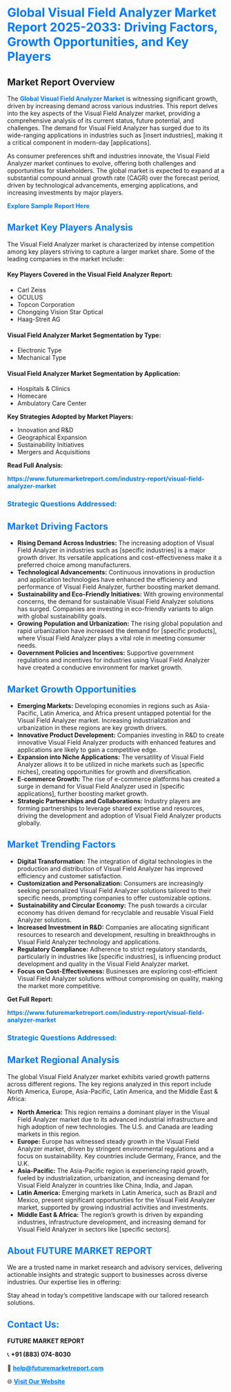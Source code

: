 <h1 style="color: #007BFF;">Global Visual Field Analyzer Market Report 2025-2033: Driving Factors, Growth Opportunities, and Key Players</h1>

<section id="overview">
<h2>Market Report Overview</h2>
<p>The <a href="https://www.futuremarketreport.com/industry-report/visual-field-analyzer-market" style="color: #007BFF; text-decoration: none;"><strong>Global Visual Field Analyzer Market</strong></a> is witnessing significant growth, driven by increasing demand across various industries. This report delves into the key aspects of the Visual Field Analyzer market, providing a comprehensive analysis of its current status, future potential, and challenges. The demand for Visual Field Analyzer has surged due to its wide-ranging applications in industries such as [insert industries], making it a critical component in modern-day [applications].</p>
<p>As consumer preferences shift and industries innovate, the Visual Field Analyzer market continues to evolve, offering both challenges and opportunities for stakeholders. The global market is expected to expand at a substantial compound annual growth rate (CAGR) over the forecast period, driven by technological advancements, emerging applications, and increasing investments by major players.</p>
</section>

<section id="overview">
<p><a href="https://www.futuremarketreport.com/request-sample/reportId=84047" style="color: #007BFF; text-decoration: none;"><strong>Explore Sample Report Here</strong></a></p>
</section>

<section id="key-players">
<h2 style="color: #007BFF;">Market Key Players Analysis</h2>
<p>The Visual Field Analyzer market is characterized by intense competition among key players striving to capture a larger market share. Some of the leading companies in the market include:</p>
<h4>Key Players Covered in the Visual Field Analyzer Report:</h4>
<ul><li>Carl Zeiss</li><li>OCULUS</li><li>Topcon Corporation</li><li>Chongqing Vision Star Optical</li><li>Haag-Streit AG</li></ul>
<h4>Visual Field Analyzer Market Segmentation by Type:</h4>
<ul><li>Electronic Type</li><li>Mechanical Type</li></ul>

<h4>Visual Field Analyzer Market Segmentation by Application:</h4>
<ul><li>Hospitals &amp; Clinics</li><li>Homecare</li><li>Ambulatory Care Center</li></ul>
<p><strong>Key Strategies Adopted by Market Players:</strong></p>
<ul>
<li>Innovation and R&D</li>
<li>Geographical Expansion</li>
<li>Sustainability Initiatives</li>
<li>Mergers and Acquisitions</li>
</ul>
</section>

<section>
<p><strong>Read Full Analysis: </strong></p><a href="https://www.futuremarketreport.com/industry-report/visual-field-analyzer-market" style="color: #007BFF; text-decoration: none;"><strong>https://www.futuremarketreport.com/industry-report/visual-field-analyzer-market</strong></a>
<h3 style="color: #007BFF;">Strategic Questions Addressed:</h3>
</section>

<section id="driving-factors">
<h2 style="color: #007BFF;">Market Driving Factors</h2>
<ul>
<li><strong>Rising Demand Across Industries:</strong> The increasing adoption of Visual Field Analyzer in industries such as [specific industries] is a major growth driver. Its versatile applications and cost-effectiveness make it a preferred choice among manufacturers.</li>
<li><strong>Technological Advancements:</strong> Continuous innovations in production and application technologies have enhanced the efficiency and performance of Visual Field Analyzer, further boosting market demand.</li>
<li><strong>Sustainability and Eco-Friendly Initiatives:</strong> With growing environmental concerns, the demand for sustainable Visual Field Analyzer solutions has surged. Companies are investing in eco-friendly variants to align with global sustainability goals.</li>
<li><strong>Growing Population and Urbanization:</strong> The rising global population and rapid urbanization have increased the demand for [specific products], where Visual Field Analyzer plays a vital role in meeting consumer needs.</li>
<li><strong>Government Policies and Incentives:</strong> Supportive government regulations and incentives for industries using Visual Field Analyzer have created a conducive environment for market growth.</li>
</ul>
</section>

<section id="growth-opportunities">
<h2 style="color: #007BFF;">Market Growth Opportunities</h2>
<ul>
<li><strong>Emerging Markets:</strong> Developing economies in regions such as Asia-Pacific, Latin America, and Africa present untapped potential for the Visual Field Analyzer market. Increasing industrialization and urbanization in these regions are key growth drivers.</li>
<li><strong>Innovative Product Development:</strong> Companies investing in R&D to create innovative Visual Field Analyzer products with enhanced features and applications are likely to gain a competitive edge.</li>
<li><strong>Expansion into Niche Applications:</strong> The versatility of Visual Field Analyzer allows it to be utilized in niche markets such as [specific niches], creating opportunities for growth and diversification.</li>
<li><strong>E-commerce Growth:</strong> The rise of e-commerce platforms has created a surge in demand for Visual Field Analyzer used in [specific applications], further boosting market growth.</li>
<li><strong>Strategic Partnerships and Collaborations:</strong> Industry players are forming partnerships to leverage shared expertise and resources, driving the development and adoption of Visual Field Analyzer products globally.</li>
</ul>
</section>

<section id="trending-factors">
<h2 style="color: #007BFF;">Market Trending Factors</h2>
<ul>
<li><strong>Digital Transformation:</strong> The integration of digital technologies in the production and distribution of Visual Field Analyzer has improved efficiency and customer satisfaction.</li>
<li><strong>Customization and Personalization:</strong> Consumers are increasingly seeking personalized Visual Field Analyzer solutions tailored to their specific needs, prompting companies to offer customizable options.</li>
<li><strong>Sustainability and Circular Economy:</strong> The push towards a circular economy has driven demand for recyclable and reusable Visual Field Analyzer solutions.</li>
<li><strong>Increased Investment in R&D:</strong> Companies are allocating significant resources to research and development, resulting in breakthroughs in Visual Field Analyzer technology and applications.</li>
<li><strong>Regulatory Compliance:</strong> Adherence to strict regulatory standards, particularly in industries like [specific industries], is influencing product development and quality in the Visual Field Analyzer market.</li>
<li><strong>Focus on Cost-Effectiveness:</strong> Businesses are exploring cost-efficient Visual Field Analyzer solutions without compromising on quality, making the market more competitive.</li>
</ul>
</section>

<section>
<p><strong>Get Full Report: </strong></p><a href="https://www.futuremarketreport.com/industry-report/visual-field-analyzer-market" style="color: #007BFF; text-decoration: none;"><strong>https://www.futuremarketreport.com/industry-report/visual-field-analyzer-market</strong></a>
<h3 style="color: #007BFF;">Strategic Questions Addressed:</h3>
</section>


<section id="regional-analysis">
<h2 style="color: #007BFF;">Market Regional Analysis</h2>
<p>The global Visual Field Analyzer market exhibits varied growth patterns across different regions. The key regions analyzed in this report include North America, Europe, Asia-Pacific, Latin America, and the Middle East & Africa:</p>
<ul>
<li><strong>North America:</strong> This region remains a dominant player in the Visual Field Analyzer market due to its advanced industrial infrastructure and high adoption of new technologies. The U.S. and Canada are leading markets in this region.</li>
<li><strong>Europe:</strong> Europe has witnessed steady growth in the Visual Field Analyzer market, driven by stringent environmental regulations and a focus on sustainability. Key countries include Germany, France, and the U.K.</li>
<li><strong>Asia-Pacific:</strong> The Asia-Pacific region is experiencing rapid growth, fueled by industrialization, urbanization, and increasing demand for Visual Field Analyzer in countries like China, India, and Japan.</li>
<li><strong>Latin America:</strong> Emerging markets in Latin America, such as Brazil and Mexico, present significant opportunities for the Visual Field Analyzer market, supported by growing industrial activities and investments.</li>
<li><strong>Middle East & Africa:</strong> The region’s growth is driven by expanding industries, infrastructure development, and increasing demand for Visual Field Analyzer in sectors like [specific sectors].</li>
</ul>
</section>

<footer>
<h2 style="color: #007BFF;">About FUTURE MARKET REPORT</h2>
<p>We are a trusted name in market research and advisory services, delivering actionable insights and strategic support to businesses across diverse industries. Our expertise lies in offering:</p>

<p>Stay ahead in today’s competitive landscape with our tailored research solutions.</p>

<h2 style="color: #007BFF;">Contact Us:</h2>
<p><strong>FUTURE MARKET REPORT</strong></p>
<p>📞 <strong>+91 (883) 074-8030</strong></p>
<p>📧 <strong><a href="mailto:help@futuremarketreport.com" style="color: #007BFF;">help@futuremarketreport.com</a></strong></p>
<p>🌐 <strong><a href="https://www.futuremarketreport.com/" style="color: #007BFF;">Visit Our Website</a></strong></p>
</footer>